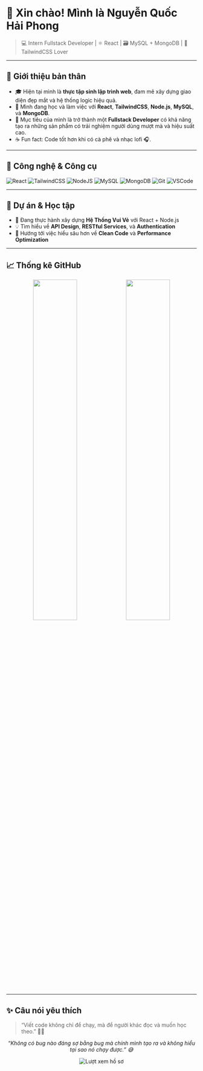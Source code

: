 # 👋 Xin chào! Mình là Nguyễn Quốc Hải Phong

> 💻 Intern Fullstack Developer | ⚛️ React | 🗃️ MySQL + MongoDB | 🎨 TailwindCSS Lover  

---

## 🧠 Giới thiệu bản thân

- 🎓 Hiện tại mình là **thực tập sinh lập trình web**, đam mê xây dựng giao diện đẹp mắt và hệ thống logic hiệu quả.  
- 🌱 Mình đang học và làm việc với **React**, **TailwindCSS**, **Node.js**, **MySQL**, và **MongoDB**.  
- 🚀 Mục tiêu của mình là trở thành một **Fullstack Developer** có khả năng tạo ra những sản phẩm có trải nghiệm người dùng mượt mà và hiệu suất cao.  
- ☕ Fun fact: Code tốt hơn khi có cà phê và nhạc lofi 🎧.  

---

## 🚀 Công nghệ & Công cụ

![React](https://img.shields.io/badge/React-20232A?style=for-the-badge&logo=react&logoColor=61DAFB)
![TailwindCSS](https://img.shields.io/badge/TailwindCSS-06B6D4?style=for-the-badge&logo=tailwindcss&logoColor=white)
![NodeJS](https://img.shields.io/badge/NodeJS-43853D?style=for-the-badge&logo=node.js&logoColor=white)
![MySQL](https://img.shields.io/badge/MySQL-005C84?style=for-the-badge&logo=mysql&logoColor=white)
![MongoDB](https://img.shields.io/badge/MongoDB-4EA94B?style=for-the-badge&logo=mongodb&logoColor=white)
![Git](https://img.shields.io/badge/Git-F05032?style=for-the-badge&logo=git&logoColor=white)
![VSCode](https://img.shields.io/badge/VSCode-007ACC?style=for-the-badge&logo=visual-studio-code&logoColor=white)

---

## 🧩 Dự án & Học tập

- 🔭 Đang thực hành xây dựng **Hệ Thống Vui Vẻ** với React + Node.js  
- 💡 Tìm hiểu về **API Design**, **RESTful Services**, và **Authentication**  
- 🎯 Hướng tới việc hiểu sâu hơn về **Clean Code** và **Performance Optimization**  

---

## 📈 Thống kê GitHub

<p align="center">
  <img width="48%" src="https://github-readme-stats.vercel.app/api?username=phongthandat7&show_icons=true&theme=tokyonight" />
  <img width="48%" src="https://github-readme-streak-stats.herokuapp.com/?user=phongthandat7&theme=tokyonight" />
</p>

---

## ✨ Câu nói yêu thích

> “Viết code không chỉ để chạy, mà để người khác đọc và muốn học theo.” 👨‍💻  
<p align="center">
  <i>“Không có bug nào đáng sợ bằng bug mà chính mình tạo ra và không hiểu tại sao nó chạy được.” 😅</i>  
</p>

<p align="center">
  <img src="https://komarev.com/ghpvc/?username=TÊN_GITHUB_CỦA_BẠN&style=flat-square&color=blue" alt="Lượt xem hồ sơ" />
</p>
